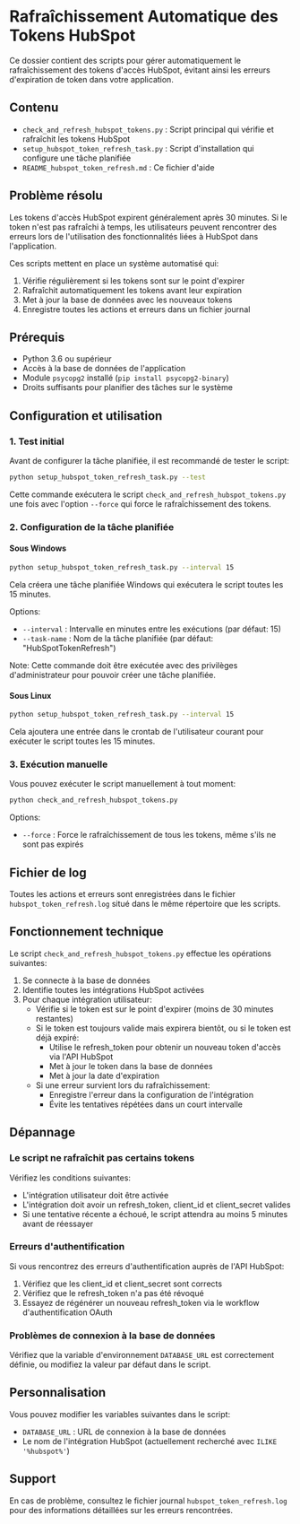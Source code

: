 # Rafraîchissement Automatique des Tokens HubSpot

Ce dossier contient des scripts pour gérer automatiquement le rafraîchissement des tokens d'accès HubSpot, évitant ainsi les erreurs d'expiration de token dans votre application.

## Contenu

- `check_and_refresh_hubspot_tokens.py` : Script principal qui vérifie et rafraîchit les tokens HubSpot
- `setup_hubspot_token_refresh_task.py` : Script d'installation qui configure une tâche planifiée
- `README_hubspot_token_refresh.md` : Ce fichier d'aide

## Problème résolu

Les tokens d'accès HubSpot expirent généralement après 30 minutes. Si le token n'est pas rafraîchi à temps, les utilisateurs peuvent rencontrer des erreurs lors de l'utilisation des fonctionnalités liées à HubSpot dans l'application.

Ces scripts mettent en place un système automatisé qui:
1. Vérifie régulièrement si les tokens sont sur le point d'expirer
2. Rafraîchit automatiquement les tokens avant leur expiration
3. Met à jour la base de données avec les nouveaux tokens
4. Enregistre toutes les actions et erreurs dans un fichier journal

## Prérequis

- Python 3.6 ou supérieur
- Accès à la base de données de l'application
- Module `psycopg2` installé (`pip install psycopg2-binary`)
- Droits suffisants pour planifier des tâches sur le système

## Configuration et utilisation

### 1. Test initial

Avant de configurer la tâche planifiée, il est recommandé de tester le script:

```bash
python setup_hubspot_token_refresh_task.py --test
```

Cette commande exécutera le script `check_and_refresh_hubspot_tokens.py` une fois avec l'option `--force` qui force le rafraîchissement des tokens.

### 2. Configuration de la tâche planifiée

#### Sous Windows

```bash
python setup_hubspot_token_refresh_task.py --interval 15
```

Cela créera une tâche planifiée Windows qui exécutera le script toutes les 15 minutes.

Options:
- `--interval` : Intervalle en minutes entre les exécutions (par défaut: 15)
- `--task-name` : Nom de la tâche planifiée (par défaut: "HubSpotTokenRefresh")

Note: Cette commande doit être exécutée avec des privilèges d'administrateur pour pouvoir créer une tâche planifiée.

#### Sous Linux

```bash
python setup_hubspot_token_refresh_task.py --interval 15
```

Cela ajoutera une entrée dans le crontab de l'utilisateur courant pour exécuter le script toutes les 15 minutes.

### 3. Exécution manuelle

Vous pouvez exécuter le script manuellement à tout moment:

```bash
python check_and_refresh_hubspot_tokens.py
```

Options:
- `--force` : Force le rafraîchissement de tous les tokens, même s'ils ne sont pas expirés

## Fichier de log

Toutes les actions et erreurs sont enregistrées dans le fichier `hubspot_token_refresh.log` situé dans le même répertoire que les scripts.

## Fonctionnement technique

Le script `check_and_refresh_hubspot_tokens.py` effectue les opérations suivantes:

1. Se connecte à la base de données
2. Identifie toutes les intégrations HubSpot activées
3. Pour chaque intégration utilisateur:
   - Vérifie si le token est sur le point d'expirer (moins de 30 minutes restantes)
   - Si le token est toujours valide mais expirera bientôt, ou si le token est déjà expiré:
     - Utilise le refresh_token pour obtenir un nouveau token d'accès via l'API HubSpot
     - Met à jour le token dans la base de données
     - Met à jour la date d'expiration
   - Si une erreur survient lors du rafraîchissement:
     - Enregistre l'erreur dans la configuration de l'intégration
     - Évite les tentatives répétées dans un court intervalle

## Dépannage

### Le script ne rafraîchit pas certains tokens

Vérifiez les conditions suivantes:
- L'intégration utilisateur doit être activée
- L'intégration doit avoir un refresh_token, client_id et client_secret valides
- Si une tentative récente a échoué, le script attendra au moins 5 minutes avant de réessayer

### Erreurs d'authentification

Si vous rencontrez des erreurs d'authentification auprès de l'API HubSpot:
1. Vérifiez que les client_id et client_secret sont corrects
2. Vérifiez que le refresh_token n'a pas été révoqué
3. Essayez de régénérer un nouveau refresh_token via le workflow d'authentification OAuth

### Problèmes de connexion à la base de données

Vérifiez que la variable d'environnement `DATABASE_URL` est correctement définie, ou modifiez la valeur par défaut dans le script.

## Personnalisation

Vous pouvez modifier les variables suivantes dans le script:

- `DATABASE_URL` : URL de connexion à la base de données
- Le nom de l'intégration HubSpot (actuellement recherché avec `ILIKE '%hubspot%'`)

## Support

En cas de problème, consultez le fichier journal `hubspot_token_refresh.log` pour des informations détaillées sur les erreurs rencontrées. 